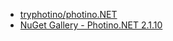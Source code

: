 - [tryphotino/photino.NET](https://github.com/tryphotino/photino.NET)
- [NuGet Gallery - Photino.NET 2.1.10](https://www.nuget.org/packages/Photino.NET/)